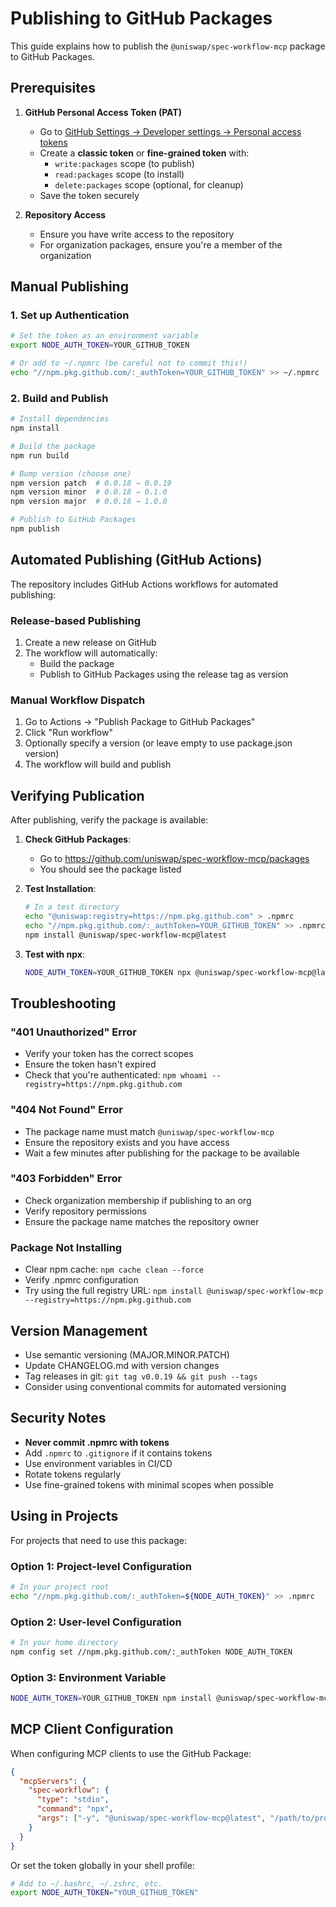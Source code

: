 # Publishing to GitHub Packages

This guide explains how to publish the `@uniswap/spec-workflow-mcp` package to GitHub Packages.

## Prerequisites

1. **GitHub Personal Access Token (PAT)**
   - Go to [GitHub Settings → Developer settings → Personal access tokens](https://github.com/settings/tokens)
   - Create a **classic token** or **fine-grained token** with:
     - `write:packages` scope (to publish)
     - `read:packages` scope (to install)
     - `delete:packages` scope (optional, for cleanup)
   - Save the token securely

2. **Repository Access**
   - Ensure you have write access to the repository
   - For organization packages, ensure you're a member of the organization

## Manual Publishing

### 1. Set up Authentication

```bash
# Set the token as an environment variable
export NODE_AUTH_TOKEN=YOUR_GITHUB_TOKEN

# Or add to ~/.npmrc (be careful not to commit this!)
echo "//npm.pkg.github.com/:_authToken=YOUR_GITHUB_TOKEN" >> ~/.npmrc
```

### 2. Build and Publish

```bash
# Install dependencies
npm install

# Build the package
npm run build

# Bump version (choose one)
npm version patch  # 0.0.18 → 0.0.19
npm version minor  # 0.0.18 → 0.1.0
npm version major  # 0.0.18 → 1.0.0

# Publish to GitHub Packages
npm publish
```

## Automated Publishing (GitHub Actions)

The repository includes GitHub Actions workflows for automated publishing:

### Release-based Publishing

1. Create a new release on GitHub
2. The workflow will automatically:
   - Build the package
   - Publish to GitHub Packages using the release tag as version

### Manual Workflow Dispatch

1. Go to Actions → "Publish Package to GitHub Packages"
2. Click "Run workflow"
3. Optionally specify a version (or leave empty to use package.json version)
4. The workflow will build and publish

## Verifying Publication

After publishing, verify the package is available:

1. **Check GitHub Packages**:
   - Go to <https://github.com/uniswap/spec-workflow-mcp/packages>
   - You should see the package listed

2. **Test Installation**:

   ```bash
   # In a test directory
   echo "@uniswap:registry=https://npm.pkg.github.com" > .npmrc
   echo "//npm.pkg.github.com/:_authToken=YOUR_GITHUB_TOKEN" >> .npmrc
   npm install @uniswap/spec-workflow-mcp@latest
   ```

3. **Test with npx**:

   ```bash
   NODE_AUTH_TOKEN=YOUR_GITHUB_TOKEN npx @uniswap/spec-workflow-mcp@latest --version
   ```

## Troubleshooting

### "401 Unauthorized" Error

- Verify your token has the correct scopes
- Ensure the token hasn't expired
- Check that you're authenticated: `npm whoami --registry=https://npm.pkg.github.com`

### "404 Not Found" Error

- The package name must match `@uniswap/spec-workflow-mcp`
- Ensure the repository exists and you have access
- Wait a few minutes after publishing for the package to be available

### "403 Forbidden" Error

- Check organization membership if publishing to an org
- Verify repository permissions
- Ensure the package name matches the repository owner

### Package Not Installing

- Clear npm cache: `npm cache clean --force`
- Verify .npmrc configuration
- Try using the full registry URL: `npm install @uniswap/spec-workflow-mcp --registry=https://npm.pkg.github.com`

## Version Management

- Use semantic versioning (MAJOR.MINOR.PATCH)
- Update CHANGELOG.md with version changes
- Tag releases in git: `git tag v0.0.19 && git push --tags`
- Consider using conventional commits for automated versioning

## Security Notes

- **Never commit .npmrc with tokens**
- Add `.npmrc` to `.gitignore` if it contains tokens
- Use environment variables in CI/CD
- Rotate tokens regularly
- Use fine-grained tokens with minimal scopes when possible

## Using in Projects

For projects that need to use this package:

### Option 1: Project-level Configuration

```bash
# In your project root
echo "//npm.pkg.github.com/:_authToken=${NODE_AUTH_TOKEN}" >> .npmrc
```

### Option 2: User-level Configuration

```bash
# In your home directory
npm config set //npm.pkg.github.com/:_authToken NODE_AUTH_TOKEN
```

### Option 3: Environment Variable

```bash
NODE_AUTH_TOKEN=YOUR_GITHUB_TOKEN npm install @uniswap/spec-workflow-mcp
```

## MCP Client Configuration

When configuring MCP clients to use the GitHub Package:

```json
{
  "mcpServers": {
    "spec-workflow": {
      "type": "stdio",
      "command": "npx",
      "args": ["-y", "@uniswap/spec-workflow-mcp@latest", "/path/to/project", "--AutoStartDashboard"],
    }
  }
}
```

Or set the token globally in your shell profile:

```bash
# Add to ~/.bashrc, ~/.zshrc, etc.
export NODE_AUTH_TOKEN="YOUR_GITHUB_TOKEN"
```
